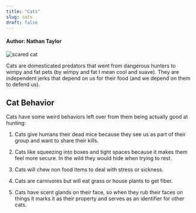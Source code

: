 ```yaml
---
title: "Cats"
slug: cats
draft: false
---
```


#### Author: Nathan Taylor  

![scared cat](https://i.ytimg.com/vi/4ptZPi9e2Ko/maxresdefault.jpg "Cat Scared of Being Touched")

Cats are domesticated predators that went from dangerous hunters to wimpy and fat pets (by wimpy and fat I mean cool and suave). They are independent jerks that depend on us for their food (and we depend on them to defend us).



## Cat Behavior

Cats have some weird behaviors left over from them being actually good at hunting:

1. Cats give humans their dead mice because they see us as part of their group and want to share their kills.

2. Cats like squeezing into boxes and tight spaces because it makes them feel more secure. In the wild they would hide when trying to rest.

3. Cats will chew non food items to deal with stress or sickness.

4. Cats are carnivores but will eat grass or house plants to get fiber.

5. Cats have scent glands on their face, so when they rub their faces on things it marks it as their property and serves as an identifier for other cats. 

